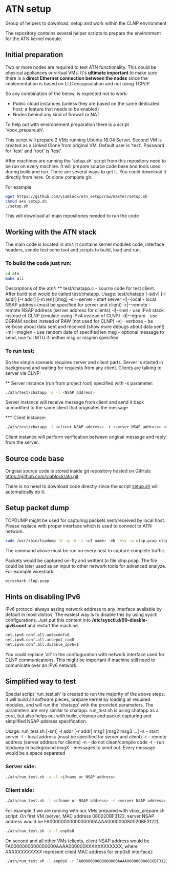 # ATN setup

Group of helpers to download, setup and work within the CLNP environment

The repository contains several helper scripts to prepare the environment for the ATN
kernel module.

## Initial preparation
Two or more nodes are required to test ATN functionality. This could be physical appliances or virtual VMs.
It's **ultimate important** to make sure there is a **direct Ethernet connection between the nodes**
since the implementation is based on LLC encapsulation and not using TCP/IP.

So any combination of the below, is expected not to work:

* Public cloud instances (unless they are based on the same dedicated host; a feature that needs to be enabled)
* Nodes behind any kind of firewall or NAT

To help out with environement preparation there is a script 'vbox_prepare.sh'.

This script will prepare 2 VMs running Ubuntu 18.04 Server. Second VM is created
as a Linked Clone from original VM.
Default user is 'test'. Password for 'test' and 'root' is 'test'

After machines are running the 'setup.sh' script from this repository need to be run on every machine. It will
prepare source code base and tools used during build and run. There are several ways to get it. You could
download it directly from here. Or clone complete git.

For example:
```sh
wget https://github.com/viaBlock/atn_setup/raw/master/setup.sh
chmod a+x setup.sh
./setup.sh
```
This will download all main repositories needed to run the code

## Working with the ATN stack
The main code is located in atn/. It contains kernel modules code, interface headers, simple test echo tool
and scripts to build, load and run.
### To build the code just run:
```sh
cd atn
make all
```

Descriptions of the atn/:
** test/chatapp.c - source code for test client. After build tool would be called test/chatapp.
Usage: test/chatapp [-sidv] [-l addr] [-r addr] [-m len] [msg]
  -s|--server  - start server
  -l|--local   - local NSAP address (must be specified for server and client)
  -r|--remote  - remote NSAP address (server address for clients)
  -i|--inet    - use IPv4 stack instead of CLNP (emulate using IPv4 instead of CLNP)
  -d|--dgram   - use DGRAM socket instead of RAW (not used for CLNP)
  -v|--verbose - be verbose about data sent and received (show more debugs about data sent)
  -m|--msglen  - use random date of specified len
  msg          - optional message to send, use full MTU if neither msg or msglen specified

### To run test:

So the simple scenario requires server and client parts. Server is started in background and waiting for
requests from any client. Clients are talking to server via CLNP:

** Server instance (run from project root) specified with -s parameter:
```sh
./atn/test/chatapp -s -l <NSAP address>
```
Server instance will receive message from client and send it back unmodified to the same client that originates the message

*** Client instance:
```sh
./atn/test/chatapp -l <client NSAP address> -r <server NSAP address> <msg1>
```
Client instance will perform verification between original message and reply from the server.

## Source code base
Original source code is stored inside git repository hosted on GitHub:
https://github.com/viablock/atn.git

There is no need to download code directly since the script [setup.sh](https://github.com/viaBlock/atn_setup/raw/master/setup.sh) will
automatically do it.

## Setup packet dump

TCPDUMP might be used for capturing packets sent/received by local host.
Please replace <if name> with proper interface which is used to connect to ATN network.
```sh
sudo /usr/sbin/tcpdump -U -q -e -i <if name> -nN -vvv -w clnp.pcap clnp &
```
The command above must be run on every host to capture complete traffic.

Packets would be captured on-fly and writtent to file clnp.pcap. The file could be later
used as an input to other network tools for advanced analyze.
For example wireshark:
```sh
wireshark clnp.pcap
```

## Hints on disabling IPv6
IPv6 protocol always assing network address to any interface available by default in most distros.
The easiest way is to disable this by using sysctl configurations. Just put this content into
**/etc/sysctl.d/99-disable-ipv6.conf** and restart the machine.

```sh
net.ipv6.conf.all.autoconf=0
net.ipv6.conf.all.accepot_ra=0
net.ipv6.conf.all.disable_ipv6=1
```

You could replace 'all' in the confiuguration with network interface used for CLNP communications. This might be important if machine
still need to comunicate over an IPv6 network.

## Simplified way to test
Special script 'run_test.sh' is created to run the majority of the above steps. It will build all software pieces, prepare kernel by loading
all required modules, and will run the 'chatapp' with the provided parameters. The parameters are very similar to chatapp.
run_test.sh is using chatapp as a core, but also helps out with build, cleanup and packet capturing and
simplified NSAP address specification.

Usage: run_test.sh [-snt] -l addr [-r addr] msg1 [msg2 msg3 ...]
  -s   - start server
  -l   - local address (must be specified for server and client)
  -r   - remote address (server address for clients)
  -n   - do not clean/compile code
  -t   - run tcpdump in background
  msgX - messages to send out. Every message would be a space separated

### Server side:
```sh
./atn/run_test.sh -s -l <ifname or NSAP address>
```

### Client side:
```sh
./atn/run_test.sh -l <ifname or NSAP address> -r <server NSAP address> <msg1> [<msg2> <msg3> ...]
```

For example if we are running with our VMs prepared with vbox_prepare.sh script:
On first VM (server, MAC address 080020BF3122, server NSAP address would be FA0000000000000000AAAA000000080020BF3122):
```sh
./atn/run_test.sh -s -l enp0s8
```
On second and all other VMs (clients, client NSAP address would be FA0000000000000000AAAA000000XXXXXXXXXXXX, where *XXXXXXXXXXXX* represent client MAC address for enp0s8 interface):
```sh
./atn/run_test.sh -l enp0s8 -r FA0000000000000000AAAA000000080020BF3122 <msg1>
```
